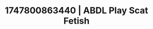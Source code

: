---
categories:
- Shibari art
- Squirting orgasm
- Spitroast
- Titty fuck
- Story-driven erotica
image: /assets/images/1747800863440.jpg
layout: post
seo:
  description: Featured content with exclusive Scat Fetish, ABDL Play. HD images available.
  keywords: Scat Fetish, ABDL Play
  og_image: /assets/images/1747800863440.jpg
  schema_type: VisualArtwork
tags:
- ABDL Play
- Scat Fetish
- '#1747800863440'
title: 1747800863440 | ABDL Play Scat Fetish
---